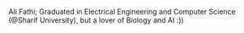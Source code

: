 Ali Fathi;
Graduated in Electrical Engineering and Computer Science (@Sharif University), but a lover of Biology and AI :))
